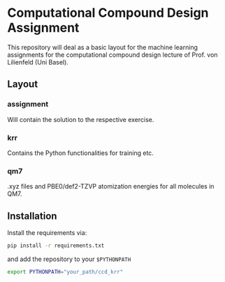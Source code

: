 # Computational Compound Design Assignment
This repository will deal as a basic layout for the machine learning 
assignments for the computational compound design lecture of Prof. von Lilienfeld (Uni Basel).

## Layout
### assignment
Will contain the solution to the respective exercise.

### krr

Contains the Python functionalities for training etc.

### qm7

.xyz files and PBE0/def2-TZVP atomization energies for all molecules
in QM7.

## Installation
Install the requirements via:
```bash
pip install -r requirements.txt
```

and add the repository to your `$PYTHONPATH`
```bash
export PYTHONPATH="your_path/ccd_krr"
```